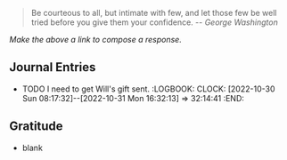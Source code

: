 > Be courteous to all, but intimate with few, and let those few be well tried before you give them your confidence.
> -- <cite>George Washington</cite>

  *Make the above a link to compose a response.*

## Journal Entries
- TODO I need to get Will's gift sent.
  :LOGBOOK:
  CLOCK: [2022-10-30 Sun 08:17:32]--[2022-10-31 Mon 16:32:13] =>  32:14:41
  :END:
## Gratitude
- blank